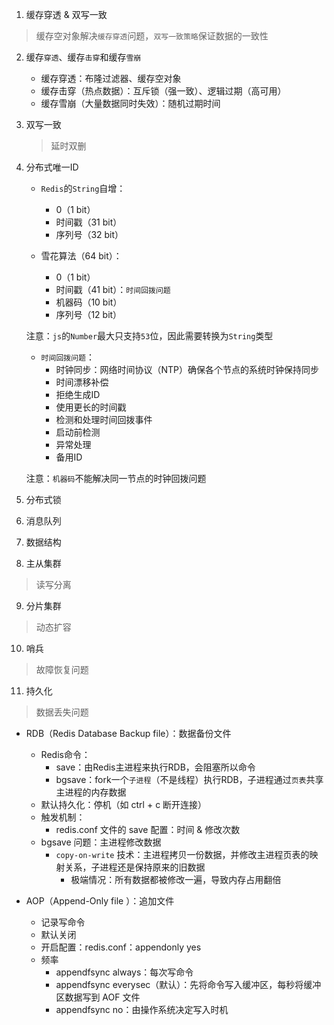 1. 缓存穿透 & 双写一致

> 缓存空对象解决`缓存穿透`问题，`双写一致策略`保证数据的一致性

2. 缓存`穿透`、缓存`击穿`和缓存`雪崩`
   - 缓存穿透：布隆过滤器、缓存空对象
   - 缓存击穿（热点数据）：互斥锁（强一致）、逻辑过期（高可用）
   - 缓存雪崩（大量数据同时失效）：随机过期时间

3. 双写一致

   > 延时双删

4. 分布式唯一ID

   - `Redis`的`String`自增：
     - 0（1 bit）
     - 时间戳（31 bit）
     - 序列号（32 bit）

   - 雪花算法（64 bit）：
     - 0（1 bit）
     - 时间戳（41 bit）：`时间回拨问题`
     - 机器码（10 bit）
     - 序列号（12 bit）

   注意：`js`的`Number`最大只支持`53`位，因此需要转换为`String`类型

   - `时间回拨问题`：
     - 时钟同步：网络时间协议（NTP）确保各个节点的系统时钟保持同步
     - 时间漂移补偿
     - 拒绝生成ID
     - 使用更长的时间戳
     - 检测和处理时间回拨事件
     - 启动前检测
     - 异常处理
     - 备用ID

   注意：`机器码`不能解决同一节点的时钟回拨问题

5. 分布式锁

6. 消息队列

7. 数据结构

8. 主从集群

> 读写分离

9. 分片集群

> 动态扩容

10. 哨兵

> 故障恢复问题

11. 持久化

> 数据丢失问题

- RDB（Redis Database Backup file）：数据备份文件
  - Redis命令：
    - save：由Redis主进程来执行RDB，会阻塞所以命令
    - bgsave：fork一个`子进程`（不是线程）执行RDB，子进程通过`页表`共享主进程的内存数据
  - 默认持久化：停机（如 ctrl + c 断开连接）
  - 触发机制：
    - redis.conf 文件的 save 配置：时间 & 修改次数
  - bgsave 问题：主进程修改数据
    - `copy-on-write` 技术：主进程拷贝一份数据，并修改主进程页表的映射关系，子进程还是保持原来的旧数据
      - 极端情况：所有数据都被修改一遍，导致内存占用翻倍

- AOP（Append-Only file ）：追加文件
  - 记录写命令
  - 默认关闭
  - 开启配置：redis.conf：appendonly yes
  - 频率
    - appendfsync always：每次写命令
    - appendfsync everysec（默认）：先将命令写入缓冲区，每秒将缓冲区数据写到 AOF 文件
    - appendfsync no：由操作系统决定写入时机